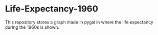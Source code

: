 # Life-Expectancy-1960
This repository stores a graph made in pygal in where the life expectancy during the 1960s is shown.
